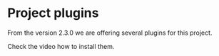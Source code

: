 # Project plugins

From the version 2.3.0 we are offering several plugins for this project.

 Check the video how to install them.





